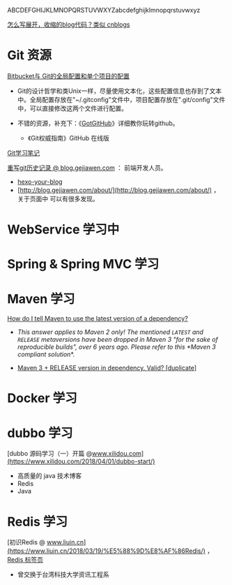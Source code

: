 ABCDEFGHIJKLMNOPQRSTUVWXYZabcdefghijklmnopqrstuvwxyz

[怎么写展开，收缩的blog代码？类似 cnblogs ](http://www.codes51.com/itwd/3120574.html)





# Git 资源

[Bitbucket与 Git的全局配置和单个项目的配置](https://blog.csdn.net/nomisshe/article/details/11953313)

-  Git的设计哲学和类Unix一样，尽量使用文本化，这些配置信息也存到了文本中。全局配置存放在"~/.gitconfig"文件中，项目配置存放在".git/config"文件中，可以直接修改这两个文件进行配置。


- 不错的资源，补充下：《[GotGitHub](http://www.worldhello.net/gotgithub/index.html)》详细教你玩转github。
  - 《Git权威指南》GitHub 在线版




[Git学习笔记](https://dyygs.github.io/2017/02/24/Git%E5%AD%A6%E4%B9%A0%E7%AC%94%E8%AE%B0/)

[重写git历史记录 @ blog.gejiawen.com](http://www.codes51.com/itwd/3120574.html)  ： 前端开发人员。

- [hexo-your-blog](http://www.codes51.com/itwd/3120574.html)
- [http://blog.gejiawen.com/about/](http://blog.gejiawen.com/about/)  ， 关于页面中 可以有很多发现。






# WebService 学习中



# Spring & Spring MVC 学习





# Maven 学习

[How do I tell Maven to use the latest version of a dependency?](https://stackoverflow.com/questions/30571/how-do-i-tell-maven-to-use-the-latest-version-of-a-dependency)

- *This answer applies to Maven 2 only! The mentioned `LATEST` and `RELEASE` metaversions have been dropped in Maven 3 "for the sake of reproducible builds", over 6 years ago. Please refer to this \**Maven 3 compliant solution***.

- [Maven 3 + RELEASE version in dependency. Valid? [duplicate]](https://stackoverflow.com/questions/46666042/maven-3-release-version-in-dependency-valid)




# Docker 学习





# dubbo 学习

[dubbo 源码学习（一）开篇 @www.xilidou.com](https://www.xilidou.com/2018/04/01/dubbo-start/) 
- 高质量的 java 技术博客
- Redis
- Java





# Redis 学习

[初识Redis @ www.liuin.cn](https://www.liuin.cn/2018/03/19/%E5%88%9D%E8%AF%86Redis/) ， [Redis 标签页](https://www.liuin.cn/tags/Redis/)

- 曾交换于台湾科技大学资讯工程系